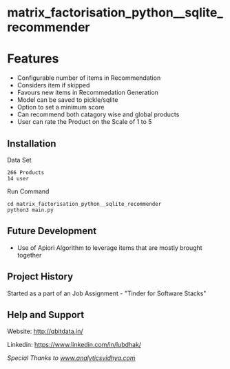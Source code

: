 # matrix_factorisation_python__sqlite_recommender


Features
============

- Configurable number of items in Recommendation
- Considers item if skipped
- Favours new items in Recommedation Generation
- Model can be saved to pickle/sqlite
- Option to set a minimum score
- Can recommend both catagory wise and global products
- User can rate the Product on the Scale of 1 to 5
 

Installation
------------
Data Set
~~~~~~~~~~~~
266 Products 
14 user
~~~~~~~~~~~~~~~~~


Run Command
~~~~~~~~~~~~
cd matrix_factorisation_python__sqlite_recommender
python3 main.py
~~~~~~~~~~~~~~~~~

Future Development
-----------
- Use of Apiori Algorithm to leverage items that are mostly brought together

Project History
---------------
Started as a part of an Job Assignment - "Tinder for Software Stacks"

Help and Support
----------------
Website: http://qbitdata.in/

Linkedin: https://www.linkedin.com/in/lubdhak/

_Special Thanks to www.analyticsvidhya.com_

